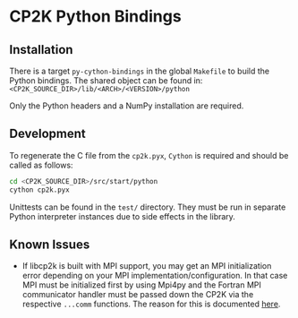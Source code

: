 # CP2K Python Bindings

## Installation

There is a target `py-cython-bindings` in the global `Makefile` to build the
Python bindings. The shared object can be found in:
`<CP2K_SOURCE_DIR>/lib/<ARCH>/<VERSION>/python`

Only the Python headers and a NumPy installation are required.

## Development

To regenerate the C file from the `cp2k.pyx`, `Cython` is required and should
be called as follows:

```sh
cd <CP2K_SOURCE_DIR>/src/start/python
cython cp2k.pyx
```

Unittests can be found in the `test/` directory. They must be run in separate
Python interpreter instances due to side effects in the library.

## Known Issues

* If libcp2k is built with MPI support, you may get an MPI initialization error
  depending on your MPI implementation/configuration. In that case MPI must be
  initialized first by using Mpi4py and the Fortran MPI communicator handler
  must be passed down the CP2K via the respective `...comm` functions. The
  reason for this is documented [here](https://github.com/jhedev/mpi_python).
